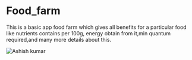 # Food_farm
This is a basic app food farm which gives all benefits for a particular food like nutrients contains per 100g, energy obtain from it,min quantum required,and many more details about this.
<p><img align="left" src="https://live.staticflickr.com/65535/50904675663_bd9088c007_z.jpg" alt="Ashish kumar " /></p>
